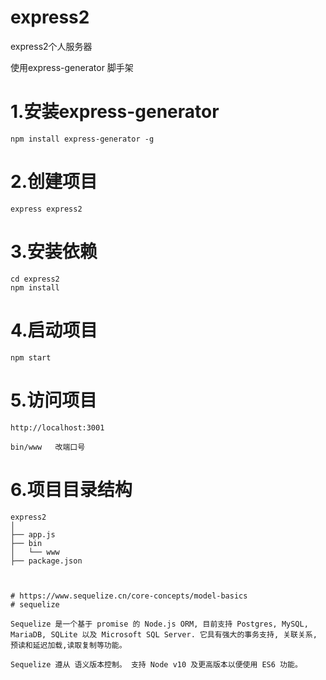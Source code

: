 # express2

express2个人服务器

使用express-generator 脚手架

##

# 1.安装express-generator

```
npm install express-generator -g
```

# 2.创建项目

```
express express2
```

# 3.安装依赖

```
cd express2
npm install
```

# 4.启动项目

```
npm start
```

# 5.访问项目

```
http://localhost:3001

bin/www   改端口号
```

# 6.项目目录结构

```
express2
│
├── app.js
├── bin
│   └── www
├── package.json



# https://www.sequelize.cn/core-concepts/model-basics
# sequelize 

Sequelize 是一个基于 promise 的 Node.js ORM, 目前支持 Postgres, MySQL, MariaDB, SQLite 以及 Microsoft SQL Server. 它具有强大的事务支持, 关联关系, 预读和延迟加载,读取复制等功能。

Sequelize 遵从 语义版本控制。 支持 Node v10 及更高版本以便使用 ES6 功能。
